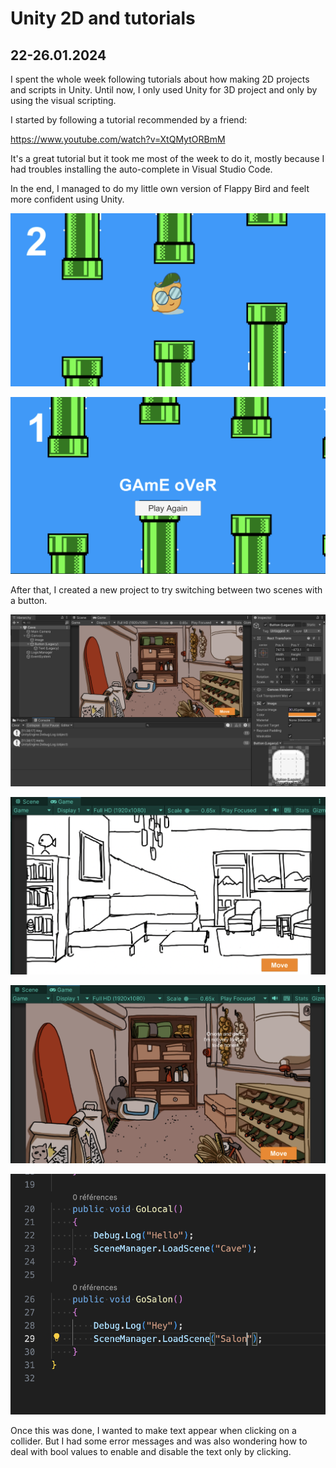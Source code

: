 # Unity 2D and tutorials

## 22-26.01.2024

I spent the whole week following tutorials about how making 2D projects and scripts in Unity. Until now, I only used Unity for 3D project and only by using the visual scripting.

I started by following a tutorial recommended by a friend:

https://www.youtube.com/watch?v=XtQMytORBmM

It's a great tutorial but it took me most of the week to do it, mostly because I had troubles installing the auto-complete in Visual Studio Code.

In the end, I managed to do my little own version of Flappy Bird and feelt more confident using Unity.

![](images/22-26.01.2024/flappylemon1.png)

![](images/22-26.01.2024/flappylemon2.png)

After that, I created a new project to try switching between two scenes with a button.

![](images/22-26.01.2024/unity.png)

![](images/22-26.01.2024/livingroom.png)

![](images/22-26.01.2024/cave.png)

![](images/22-26.01.2024/scriptscenes.png)

Once this was done, I wanted to make text appear when clicking on a collider. But I had some error messages and was also wondering how to deal with bool values to enable and disable the text only by clicking.
